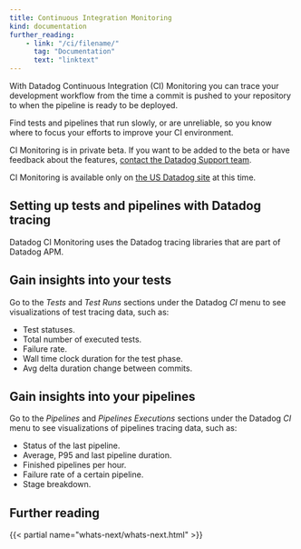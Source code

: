 ```yaml
---
title: Continuous Integration Monitoring
kind: documentation
further_reading:
    - link: "/ci/filename/"
      tag: "Documentation"
      text: "linktext"
---
```


With Datadog Continuous Integration (CI) Monitoring you can trace your development workflow from the time a commit is pushed to your repository to when the pipeline is ready to be deployed.

Find tests and pipelines that run slowly, or are unreliable, so you know where to focus your efforts to improve your CI environment.

<div class="alert alert-info"><p>CI Monitoring is in private beta. If you want to be added to the beta or have feedback about the features, <a href="/help/">contact the Datadog Support team</a>.</p><p>CI Monitoring is available only on <a href="/getting_started/site/">the US Datadog site</a> at this time.</p></div>

## Setting up tests and pipelines with Datadog tracing

Datadog CI Monitoring uses the Datadog tracing libraries that are part of Datadog APM.

## Gain insights into your tests

Go to the *Tests* and *Test Runs* sections under the Datadog *CI* menu to see visualizations of test tracing data, such as:

* Test statuses.
* Total number of executed tests.
* Failure rate.
* Wall time clock duration for the test phase.
* Avg delta duration change between commits.

## Gain insights into your pipelines

Go to the *Pipelines* and *Pipelines Executions* sections under the Datadog *CI* menu to see visualizations of pipelines tracing data, such as:

* Status of the last pipeline.
* Average, P95 and last pipeline duration.
* Finished pipelines per hour.
* Failure rate of a certain pipeline.
* Stage breakdown.


## Further reading

{{< partial name="whats-next/whats-next.html" >}}

